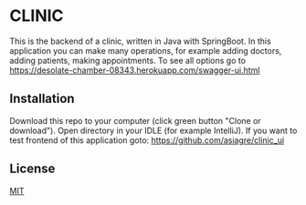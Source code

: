 # CLINIC

This is the backend of a clinic, written in Java with SpringBoot. In this application
you can make many operations, for example adding doctors, adding patients, 
making appointments. To see all options go to 
https://desolate-chamber-08343.herokuapp.com/swagger-ui.html

## Installation

Download this repo to your computer (click green button "Clone or download"). Open 
directory in your IDLE (for example IntelliJ).
If you want to test frontend of this application goto:
https://github.com/asiagre/clinic_ui

## License
[MIT](https://choosealicense.com/licenses/mit/)
